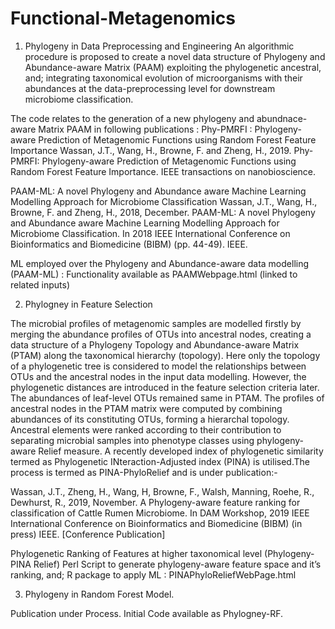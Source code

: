 # Functional-Metagenomics

1. Phylogeny in Data Preprocessing and Engineering
An algorithmic procedure is proposed to create a novel data structure of Phylogeny and Abundance-aware Matrix (PAAM)
exploiting the phylogenetic ancestral, and; integrating taxonomical evolution of microorganisms 
with their abundances at the data-preprocessing level for downstream microbiome classification.

The code relates to the generation of a new phylogeny and abundnace-aware Matrix PAAM in following publications :
Phy-PMRFI : Phylogeny-aware Prediction of Metagenomic Functions using Random Forest Feature Importance
Wassan, J.T., Wang, H., Browne, F. and Zheng, H., 2019. Phy-PMRFI: Phylogeny-aware Prediction of Metagenomic Functions using Random Forest Feature Importance.
IEEE transactions on nanobioscience.

PAAM-ML: A novel Phylogeny and Abundance aware Machine Learning Modelling Approach for Microbiome Classification 
Wassan, J.T., Wang, H., Browne, F. and Zheng, H., 2018, December. PAAM-ML: A novel Phylogeny and Abundance aware Machine
Learning Modelling Approach for Microbiome Classification. 
In 2018 IEEE International Conference on Bioinformatics and Biomedicine (BIBM) (pp. 44-49). IEEE.

ML employed over the Phylogeny and Abundance-aware data modelling (PAAM-ML) : Functionality available as PAAMWebpage.html (linked to related inputs)

2. Phylogney in Feature Selection

The microbial profiles of metagenomic samples are modelled firstly by merging the abundance profiles of OTUs into ancestral nodes, creating a data structure of a Phylogeny Topology and Abundance-aware Matrix (PTAM) along the taxonomical hierarchy (topology). Here only the topology of a phylogenetic tree is considered to model the relationships between OTUs and the ancestral nodes in the input data modelling. However, the phylogenetic distances are introduced in the feature selection criteria later. The abundances of leaf-level OTUs remained same in PTAM. The profiles of ancestral nodes in the PTAM matrix were computed by combining abundances of its constituting OTUs, forming a hierarchal topology. Ancestral elements were ranked according to their contribution to separating microbial samples into phenotype classes using phylogeny-aware Relief measure. A recently developed index of phylogenetic similarity termed as Phylogenetic INteraction-Adjusted index (PINA) is utilised.The process is termed as PINA-PhyloRelief and is under publication:-

Wassan, J.T., Zheng, H., Wang, H, Browne, F., Walsh, Manning, Roehe, R., Dewhurst, R., 2019, November. A Phylogeny-aware feature ranking for classification of Cattle Rumen Microbiome. In DAM Workshop, 2019 IEEE International Conference on Bioinformatics and Biomedicine (BIBM) (in press) IEEE. [Conference Publication]

Phylogenetic Ranking of Features at higher taxonomical level 
(Phylogeny-PINA Relief)
Perl Script to generate phylogeny-aware feature space and it’s ranking, and; R package to apply ML : PINAPhyloReliefWebPage.html

3. Phylogeny in Random Forest Model.

Publication under Process.
Initial Code available as Phylogney-RF.

